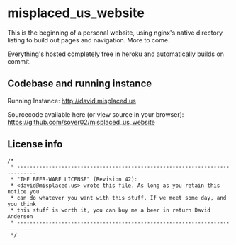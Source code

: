 # misplaced_us_website

This is the beginning of a personal website, using nginx's native directory listing to build out pages and navigation. More to come.

Everything's hosted completely free in heroku and automatically builds on commit.


## Codebase and running instance

Running Instance:
http://david.misplaced.us

Sourcecode available here (or view source in your browser):
https://github.com/sover02/misplaced_us_website


## License info
```
/*
 * ----------------------------------------------------------------------------
 * "THE BEER-WARE LICENSE" (Revision 42):
 * <david@misplaced.us> wrote this file. As long as you retain this notice you
 * can do whatever you want with this stuff. If we meet some day, and you think
 * this stuff is worth it, you can buy me a beer in return David Anderson
 * ----------------------------------------------------------------------------
 */
```
